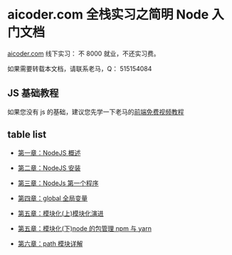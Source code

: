 # aicoder.com 全栈实习之简明 Node 入门文档

[aicoder.com](http://aicoder.com) 线下实习： 不 8000 就业，不还实习费。

如果需要转载本文档，请联系老马，Q： 515154084

## JS 基础教程

如果您没有 js 的基础，建议您先学一下老马的[前端免费视频教程](https://qtxh.ke.qq.com)

## table list

* [第一章：NodeJS 概述](./mds/01node.md)

* [第二章：NodeJS 安装](./mds/02install.md)

* [第三章：NodeJs 第一个程序](./mds/03helloworld.md)

* [第四章：global 全局变量](./mds/04global.md)

* [第五章：模块化(上)模块化演进](./mds/05module.md)

* [第五章：模块化(下)node 的包管理 npm 与 yarn](./mds/06npm.md)

* [第六章：path 模块详解](./mds/07path.md)
